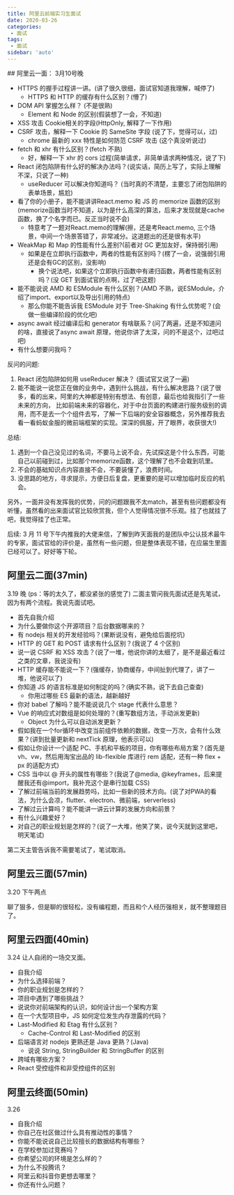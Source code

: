 ```yaml
---
title: 阿里云前端实习生面试
date: 2020-03-26
categories: 
 - 面试
tags:
 - 面试
sidebar: 'auto'
---
```

<Meting auto="http://music.163.com/#/song?id=254574" :lrc-type="3"/>
## 阿里云一面：
3月10号晚

- HTTPS 的握手过程讲一讲。(讲了很久很细，面试官知道我理解，喊停了)
  - HTTPS 和 HTTP 的缓存有什么区别？(懵了)
- DOM API 掌握怎么样？ (不是很熟)
  - Element 和 Node 的区别(假装想了一会，不知道)
- XSS 攻击 Cookie相关的字段(HttpOnly, 解释了一下作用)
- CSRF 攻击，解释一下 Cookie 的 SameSite 字段 (说了下，觉得可以，过)
  - chrome 最新的 xxx 特性是如何防范 CSRF 攻击 (这个真没听说过) 
- fetch 和 xhr 有什么区别？(fetch 不熟)
  - 好，解释一下 xhr 的 cors 过程(简单请求，非简单请求两种情况，说了下)
- React 闭包陷阱有什么好的解决办法吗？(说实话，简历上写了，实际上理解不深，只说了一种)
  - useReducer 可以解决你知道吗？ (当时真的不清楚，主要忘了闭包陷阱的表单场景，尴尬)
- 看了你的小册子，能不能讲讲React.memo 和 JS 的 memorize 函数的区别(memorize函数当时不知道，以为是什么高深的算法，后来才发现就是cache函数，换了个名字而已。反正当时说不会)
  - 特意考了一题对React.memo的理解(擦，还是考React.memo, 三个场景，中间一个场景答错了，非常减分。这道题出的还是很有水平)
- WeakMap 和 Map 的性能有什么差别?(前者对 GC 更加友好，保持弱引用)
  - 如果是在立即执行函数中，两者的性能有区别吗？(楞了一会，说强弱引用还是会有GC的区别，没影响)
      - 换个说法吧，如果这个立即执行函数中有递归函数，两者性能有区别吗？(没 GET 到面试官的点啊，过了吧这题)
- 能不能说说 AMD 和 ESModule 有什么区别？(AMD 不熟，说ESModule，介绍了import、export以及导出引用的特点)
  - 那么你能不能告诉我 ESModule 对于 Tree-Shaking 有什么优势呢？(会做一些编译阶段的优化吧)
- async await 经过编译后和 generator 有啥联系？(问了两遍，还是不知道问的啥，直接说了async await 原理，他说你讲了太深，问的不是这个，过吧过吧)
- 有什么想要问我吗？

反问的问题:
1. React 闭包陷阱如何用 useReducer 解决？ (面试官又说了一遍)
2. 能不能说一说您正在做的业务中，遇到什么挑战，有什么解决思路？(说了很多，看的出来，阿里的大神都是特别有想法、有创意，最后也给我指引了一些未来的方向， 比如前端未来的容器化，对于中台页面的构建进行服务级别的调用，而不是去一个个组件去写，了解一下后端的安全容器概念，另外推荐我去看一看蚂蚁金服的微前端框架的实现。深深的佩服，开了眼界，收获很大!)

总结:
1. 遇到一个自己没见过的名词，不要马上说不会，先试探这是个什么东西，可能自己以前碰到过，比如那个memorize函数，这个理解了也不会栽到坑里。
2. 不会的基础知识点内容直接不会，不要装懂了，浪费时间。
3. 没思路的地方，寻求提示，方便日后复盘，更重要的是可以增加临时反应的机会。

另外，一面并没有发挥我的优势，问的问题跟我不太match，甚至有些问题都没有听懂，虽然看的出来面试官比较欣赏我，但个人觉得情况很不乐观。挂了也就挂了吧，我觉得挂了也正常。

后续: 3 月 11 号下午内推我的大佬来信，了解到昨天面我的是团队中公认技术最牛的专家，面试官给的评价是，虽然有一些问题，但是整体表现不错，在应届生里面已经可以了。好好等下轮。


## 阿里云二面(37min)
3.19 晚
(ps：等的太久了，都没紧张的感觉了)
二面主管问我先面试还是先笔试，因为有两个流程。我说先面试吧。
- 首先自我介绍
- 为什么要做你这个开源项目？后台数据哪来的？
- 有 nodejs 相关的开发经验吗？(果断说没有，避免给后面挖坑)
- HTTP 的 GET 和 POST 请求有什么区别？(我说了 4 个区别)
- 说一说 CSRF 和 XSS 攻击？(说了一堆，他说你讲的太细了，是不是最近看过之类的文章，我说没有)
- HTTP 缓存能不能说一下？(强缓存，协商缓存，中间扯到代理了，讲了一堆，他说可以了)
- 你知道 JS 的语言标准是如何制定的吗？(确实不熟，说下去自己查查)
  - 你用过哪些 ES 最新的语法，越新越好
- 你对 babel 了解吗？能不能说说几个 stage 代表什么意思？
- Vue 的响应式对数组是如何处理的？(重写数组方法，手动派发更新)
  - Object 为什么可以自动派发更新？
- 假如我在一个for循环中改变当前组件依赖的数据，改变一万次，会有什么效果？(讲到批量更新和 nextTick 原理，他表示可以)
- 假如让你设计一个适配 PC、手机和平板的项目，你有哪些布局方案？(首先是vh、vw，然后用淘宝出品的 lib-flexible 库进行 rem 适配，还有一种 flex + px 的适配方式)
- CSS 当中以 @ 开头的属性有哪些？(我说了@media, @keyframes，后来提醒我还有@import，我补充这个是串行加载 CSS)
- 了解过前端当前的发展趋势吗，比如一些新的技术方向。(说了对PWA的看法，为什么会凉，flutter、electron、微前端，serverless)
- 了解过云计算吗？能不能讲一讲云计算的发展方向和前景？
- 有什么兴趣爱好？
- 对自己的职业规划是怎样的？(说了一大堆，他笑了笑，说今天就到这里吧，明天笔试)

第二天主管告诉我不需要笔试了，笔试取消。

## 阿里云三面(57min)
3.20 下午两点

聊了狠多，但是聊的很轻松，没有编程题，而且和个人经历强相关，就不整理题目了。

## 阿里云四面(40min)
3.24 
让人自闭的一场交叉面。

- 自我介绍
- 为什么选择前端？
- 你的职业规划是怎样的？
- 项目中遇到了哪些挑战？
- 说说你对前端架构的认识，如何设计出一个架构方案
- 在一个大型项目中，JS 如何定位发生内存泄露的代码？
- Last-Modified 和 Etag 有什么区别？
  - Cache-Control 和 Last-Modified 的区别
- 后端语言对 nodejs 更熟还是 Java 更熟？(Java)
  - 说说 String, StringBuilder 和 StringBuffer 的区别
- 跨域有哪些方案？
- React 受控组件和非受控组件的区别



## 阿里云终面(50min)

3.26

- 自我介绍
- 你自己在社区做过什么具有推动性的事情？
- 你能不能说说自己比较擅长的数据结构有哪些？
- 在学校参加过竞赛吗？
- 你希望公司的环境是怎么样的？
- 为什么不投腾讯？
- 阿里云和抖音你更想去哪里？
- 你还有什么问题？
